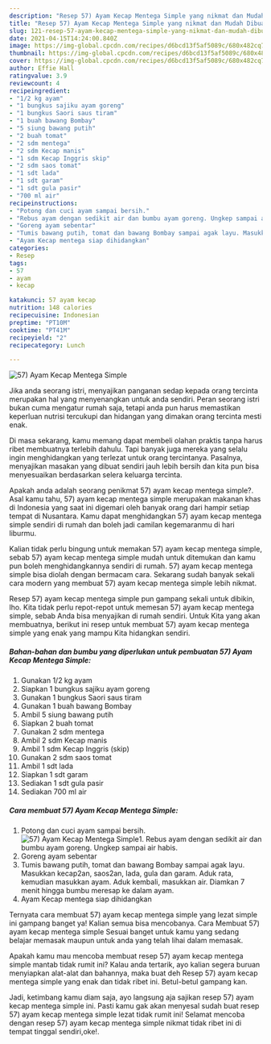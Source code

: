 ```yaml
---
description: "Resep 57) Ayam Kecap Mentega Simple yang nikmat dan Mudah Dibuat"
title: "Resep 57) Ayam Kecap Mentega Simple yang nikmat dan Mudah Dibuat"
slug: 121-resep-57-ayam-kecap-mentega-simple-yang-nikmat-dan-mudah-dibuat
date: 2021-04-15T14:24:00.840Z
image: https://img-global.cpcdn.com/recipes/d6bcd13f5af5089c/680x482cq70/57-ayam-kecap-mentega-simple-foto-resep-utama.jpg
thumbnail: https://img-global.cpcdn.com/recipes/d6bcd13f5af5089c/680x482cq70/57-ayam-kecap-mentega-simple-foto-resep-utama.jpg
cover: https://img-global.cpcdn.com/recipes/d6bcd13f5af5089c/680x482cq70/57-ayam-kecap-mentega-simple-foto-resep-utama.jpg
author: Effie Hall
ratingvalue: 3.9
reviewcount: 4
recipeingredient:
- "1/2 kg ayam"
- "1 bungkus sajiku ayam goreng"
- "1 bungkus Saori saus tiram"
- "1 buah bawang Bombay"
- "5 siung bawang putih"
- "2 buah tomat"
- "2 sdm mentega"
- "2 sdm Kecap manis"
- "1 sdm Kecap Inggris skip"
- "2 sdm saos tomat"
- "1 sdt lada"
- "1 sdt garam"
- "1 sdt gula pasir"
- "700 ml air"
recipeinstructions:
- "Potong dan cuci ayam sampai bersih."
- "Rebus ayam dengan sedikit air dan bumbu ayam goreng. Ungkep sampai air habis."
- "Goreng ayam sebentar"
- "Tumis bawang putih, tomat dan bawang Bombay sampai agak layu. Masukkan kecap2an, saos2an, lada, gula dan garam. Aduk rata, kemudian masukkan ayam. Aduk kembali, masukkan air. Diamkan 7 menit hingga bumbu meresap ke dalam ayam."
- "Ayam Kecap mentega siap dihidangkan"
categories:
- Resep
tags:
- 57
- ayam
- kecap

katakunci: 57 ayam kecap 
nutrition: 148 calories
recipecuisine: Indonesian
preptime: "PT10M"
cooktime: "PT41M"
recipeyield: "2"
recipecategory: Lunch

---
```



![57) Ayam Kecap Mentega Simple](https://img-global.cpcdn.com/recipes/d6bcd13f5af5089c/680x482cq70/57-ayam-kecap-mentega-simple-foto-resep-utama.jpg)

Jika anda seorang istri, menyajikan panganan sedap kepada orang tercinta merupakan hal yang menyenangkan untuk anda sendiri. Peran seorang istri bukan cuma mengatur rumah saja, tetapi anda pun harus memastikan keperluan nutrisi tercukupi dan hidangan yang dimakan orang tercinta mesti enak.

Di masa  sekarang, kamu memang dapat membeli olahan praktis tanpa harus ribet membuatnya terlebih dahulu. Tapi banyak juga mereka yang selalu ingin menghidangkan yang terlezat untuk orang tercintanya. Pasalnya, menyajikan masakan yang dibuat sendiri jauh lebih bersih dan kita pun bisa menyesuaikan berdasarkan selera keluarga tercinta. 



Apakah anda adalah seorang penikmat 57) ayam kecap mentega simple?. Asal kamu tahu, 57) ayam kecap mentega simple merupakan makanan khas di Indonesia yang saat ini digemari oleh banyak orang dari hampir setiap tempat di Nusantara. Kamu dapat menghidangkan 57) ayam kecap mentega simple sendiri di rumah dan boleh jadi camilan kegemaranmu di hari liburmu.

Kalian tidak perlu bingung untuk memakan 57) ayam kecap mentega simple, sebab 57) ayam kecap mentega simple mudah untuk ditemukan dan kamu pun boleh menghidangkannya sendiri di rumah. 57) ayam kecap mentega simple bisa diolah dengan bermacam cara. Sekarang sudah banyak sekali cara modern yang membuat 57) ayam kecap mentega simple lebih nikmat.

Resep 57) ayam kecap mentega simple pun gampang sekali untuk dibikin, lho. Kita tidak perlu repot-repot untuk memesan 57) ayam kecap mentega simple, sebab Anda bisa menyajikan di rumah sendiri. Untuk Kita yang akan membuatnya, berikut ini resep untuk membuat 57) ayam kecap mentega simple yang enak yang mampu Kita hidangkan sendiri.

<!--inarticleads1-->

##### Bahan-bahan dan bumbu yang diperlukan untuk pembuatan 57) Ayam Kecap Mentega Simple:

1. Gunakan 1/2 kg ayam
1. Siapkan 1 bungkus sajiku ayam goreng
1. Gunakan 1 bungkus Saori saus tiram
1. Gunakan 1 buah bawang Bombay
1. Ambil 5 siung bawang putih
1. Siapkan 2 buah tomat
1. Gunakan 2 sdm mentega
1. Ambil 2 sdm Kecap manis
1. Ambil 1 sdm Kecap Inggris (skip)
1. Gunakan 2 sdm saos tomat
1. Ambil 1 sdt lada
1. Siapkan 1 sdt garam
1. Sediakan 1 sdt gula pasir
1. Sediakan 700 ml air




<!--inarticleads2-->

##### Cara membuat 57) Ayam Kecap Mentega Simple:

1. Potong dan cuci ayam sampai bersih.
<img src="https://img-global.cpcdn.com/steps/cd0dee6346c3781a/160x128cq70/57-ayam-kecap-mentega-simple-langkah-memasak-1-foto.jpg" alt="57) Ayam Kecap Mentega Simple">1. Rebus ayam dengan sedikit air dan bumbu ayam goreng. Ungkep sampai air habis.
1. Goreng ayam sebentar
1. Tumis bawang putih, tomat dan bawang Bombay sampai agak layu. Masukkan kecap2an, saos2an, lada, gula dan garam. Aduk rata, kemudian masukkan ayam. Aduk kembali, masukkan air. Diamkan 7 menit hingga bumbu meresap ke dalam ayam.
1. Ayam Kecap mentega siap dihidangkan




Ternyata cara membuat 57) ayam kecap mentega simple yang lezat simple ini gampang banget ya! Kalian semua bisa mencobanya. Cara Membuat 57) ayam kecap mentega simple Sesuai banget untuk kamu yang sedang belajar memasak maupun untuk anda yang telah lihai dalam memasak.

Apakah kamu mau mencoba membuat resep 57) ayam kecap mentega simple mantab tidak rumit ini? Kalau anda tertarik, ayo kalian segera buruan menyiapkan alat-alat dan bahannya, maka buat deh Resep 57) ayam kecap mentega simple yang enak dan tidak ribet ini. Betul-betul gampang kan. 

Jadi, ketimbang kamu diam saja, ayo langsung aja sajikan resep 57) ayam kecap mentega simple ini. Pasti kamu gak akan menyesal sudah buat resep 57) ayam kecap mentega simple lezat tidak rumit ini! Selamat mencoba dengan resep 57) ayam kecap mentega simple nikmat tidak ribet ini di tempat tinggal sendiri,oke!.

